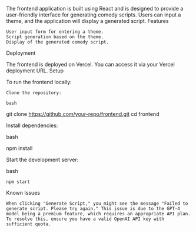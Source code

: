 The frontend application is built using React and is designed to provide a user-friendly interface for generating comedy scripts. Users can input a theme, and the application will display a generated script.
Features

    User input form for entering a theme.
    Script generation based on the theme.
    Display of the generated comedy script.

Deployment

The frontend is deployed on Vercel. You can access it via your Vercel deployment URL.
Setup

To run the frontend locally:

    Clone the repository:

    bash

git clone https://github.com/your-repo/frontend.git 
cd frontend

Install dependencies:

bash

npm install

Start the development server:

bash

    npm start

Known Issues

    When clicking "Generate Script," you might see the message "Failed to generate script. Please try again." This issue is due to the GPT-4 model being a premium feature, which requires an appropriate API plan. To resolve this, ensure you have a valid OpenAI API key with sufficient quota.
